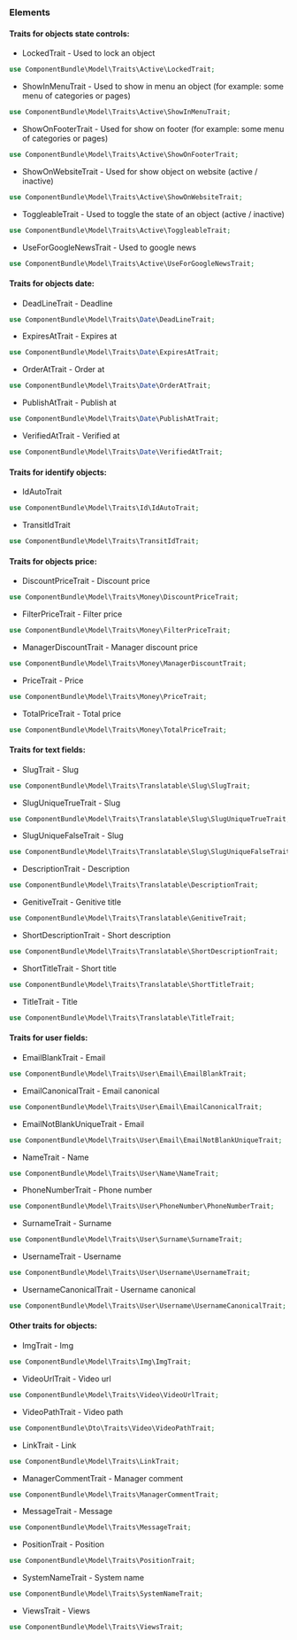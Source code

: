 ### Elements

#### Traits for objects state controls:

  - LockedTrait - Used to lock an object
  ```php
  use ComponentBundle\Model\Traits\Active\LockedTrait;
  ```
  - ShowInMenuTrait - Used to show in menu an object (for example: some menu of categories or pages)
  ```php
  use ComponentBundle\Model\Traits\Active\ShowInMenuTrait;
  ```
  - ShowOnFooterTrait - Used for show on footer (for example: some menu of categories or pages)
  ```php
  use ComponentBundle\Model\Traits\Active\ShowOnFooterTrait;
  ```
  - ShowOnWebsiteTrait - Used for show object on website (active / inactive)
  ```php
  use ComponentBundle\Model\Traits\Active\ShowOnWebsiteTrait;
  ```
  - ToggleableTrait - Used to toggle the state of an object (active / inactive)
  ```php
  use ComponentBundle\Model\Traits\Active\ToggleableTrait;
  ```
  - UseForGoogleNewsTrait - Used to google news
  ```php
  use ComponentBundle\Model\Traits\Active\UseForGoogleNewsTrait;
  ```

#### Traits for objects date:

  - DeadLineTrait  - Deadline
  ```php
  use ComponentBundle\Model\Traits\Date\DeadLineTrait;
  ```
  - ExpiresAtTrait - Expires at
  ```php
  use ComponentBundle\Model\Traits\Date\ExpiresAtTrait;
  ```
  - OrderAtTrait - Order at
  ```php
  use ComponentBundle\Model\Traits\Date\OrderAtTrait;
  ```
  - PublishAtTrait - Publish at
  ```php
  use ComponentBundle\Model\Traits\Date\PublishAtTrait;
  ```
  - VerifiedAtTrait - Verified at
  ```php
  use ComponentBundle\Model\Traits\Date\VerifiedAtTrait;
  ```

#### Traits for identify objects:

  - IdAutoTrait
  ```php
  use ComponentBundle\Model\Traits\Id\IdAutoTrait;
  ```
  - TransitIdTrait
  ```php
  use ComponentBundle\Model\Traits\TransitIdTrait;
  ```

#### Traits for objects price:

  - DiscountPriceTrait - Discount price
  ```php
  use ComponentBundle\Model\Traits\Money\DiscountPriceTrait;
  ```
  - FilterPriceTrait - Filter price
  ```php
  use ComponentBundle\Model\Traits\Money\FilterPriceTrait;
  ```
  - ManagerDiscountTrait - Manager discount price
  ```php
  use ComponentBundle\Model\Traits\Money\ManagerDiscountTrait;
  ```
  - PriceTrait - Price
  ```php
  use ComponentBundle\Model\Traits\Money\PriceTrait;
  ```
  - TotalPriceTrait - Total price
  ```php
  use ComponentBundle\Model\Traits\Money\TotalPriceTrait;
  ```

#### Traits for text fields:

  - SlugTrait - Slug
  ```php
  use ComponentBundle\Model\Traits\Translatable\Slug\SlugTrait;
  ```
  - SlugUniqueTrueTrait - Slug
  ```php
  use ComponentBundle\Model\Traits\Translatable\Slug\SlugUniqueTrueTrait;
  ```
  - SlugUniqueFalseTrait - Slug
  ```php
  use ComponentBundle\Model\Traits\Translatable\Slug\SlugUniqueFalseTrait;
  ```
  - DescriptionTrait - Description
  ```php
  use ComponentBundle\Model\Traits\Translatable\DescriptionTrait;
  ```
  - GenitiveTrait - Genitive title
  ```php
  use ComponentBundle\Model\Traits\Translatable\GenitiveTrait;
  ```
  - ShortDescriptionTrait - Short description
  ```php
  use ComponentBundle\Model\Traits\Translatable\ShortDescriptionTrait;
  ```
  - ShortTitleTrait - Short title
  ```php
  use ComponentBundle\Model\Traits\Translatable\ShortTitleTrait;
  ```
  - TitleTrait - Title
  ```php
  use ComponentBundle\Model\Traits\Translatable\TitleTrait;
  ```

#### Traits for user fields:

  - EmailBlankTrait - Email
  ```php
  use ComponentBundle\Model\Traits\User\Email\EmailBlankTrait;
  ```
  - EmailCanonicalTrait - Email canonical
  ```php
  use ComponentBundle\Model\Traits\User\Email\EmailCanonicalTrait;
  ```
  - EmailNotBlankUniqueTrait - Email
  ```php
  use ComponentBundle\Model\Traits\User\Email\EmailNotBlankUniqueTrait;
  ```
  - NameTrait - Name
  ```php
  use ComponentBundle\Model\Traits\User\Name\NameTrait;
  ```
  - PhoneNumberTrait - Phone number
  ```php
  use ComponentBundle\Model\Traits\User\PhoneNumber\PhoneNumberTrait;
  ```
  - SurnameTrait - Surname
  ```php
  use ComponentBundle\Model\Traits\User\Surname\SurnameTrait;
  ```
  - UsernameTrait - Username
  ```php
  use ComponentBundle\Model\Traits\User\Username\UsernameTrait;
  ```
  - UsernameCanonicalTrait - Username canonical
  ```php
  use ComponentBundle\Model\Traits\User\Username\UsernameCanonicalTrait;
  ```

#### Other traits for objects:

  - ImgTrait - Img
  ```php
  use ComponentBundle\Model\Traits\Img\ImgTrait;
  ```
  - VideoUrlTrait - Video url
  ```php
  use ComponentBundle\Model\Traits\Video\VideoUrlTrait;
  ```
  - VideoPathTrait - Video path
  ```php
  use ComponentBundle\Dto\Traits\Video\VideoPathTrait;
  ```
  - LinkTrait - Link
  ```php
  use ComponentBundle\Model\Traits\LinkTrait;
  ```
  - ManagerCommentTrait - Manager comment
  ```php
  use ComponentBundle\Model\Traits\ManagerCommentTrait;
  ```
  - MessageTrait - Message
  ```php
  use ComponentBundle\Model\Traits\MessageTrait;
  ```
  - PositionTrait - Position
  ```php
  use ComponentBundle\Model\Traits\PositionTrait;
  ```
  - SystemNameTrait - System name
  ```php
  use ComponentBundle\Model\Traits\SystemNameTrait;
  ```
  - ViewsTrait - Views
  ```php
  use ComponentBundle\Model\Traits\ViewsTrait;
  ```

